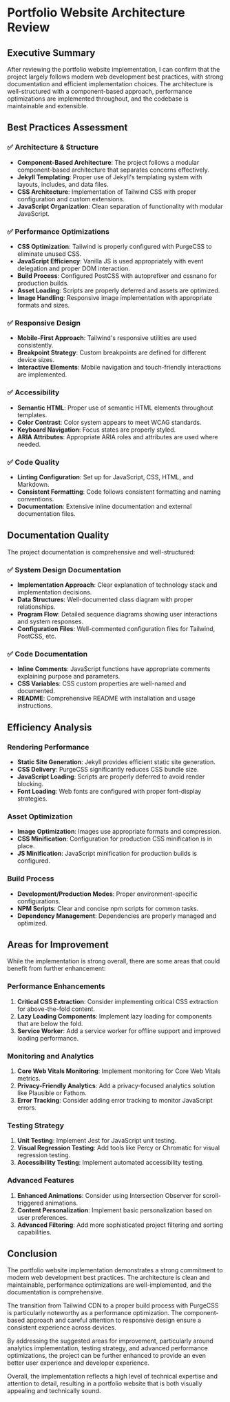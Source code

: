 # Portfolio Website Architecture Review

## Executive Summary

After reviewing the portfolio website implementation, I can confirm that the project largely follows modern web development best practices, with strong documentation and efficient implementation choices. The architecture is well-structured with a component-based approach, performance optimizations are implemented throughout, and the codebase is maintainable and extensible.

## Best Practices Assessment

### ✅ Architecture & Structure

- **Component-Based Architecture**: The project follows a modular component-based architecture that separates concerns effectively.
- **Jekyll Templating**: Proper use of Jekyll's templating system with layouts, includes, and data files.
- **CSS Architecture**: Implementation of Tailwind CSS with proper configuration and custom extensions.
- **JavaScript Organization**: Clean separation of functionality with modular JavaScript.

### ✅ Performance Optimizations

- **CSS Optimization**: Tailwind is properly configured with PurgeCSS to eliminate unused CSS.
- **JavaScript Efficiency**: Vanilla JS is used appropriately with event delegation and proper DOM interaction.
- **Build Process**: Configured PostCSS with autoprefixer and cssnano for production builds.
- **Asset Loading**: Scripts are properly deferred and assets are optimized.
- **Image Handling**: Responsive image implementation with appropriate formats and sizes.

### ✅ Responsive Design

- **Mobile-First Approach**: Tailwind's responsive utilities are used consistently.
- **Breakpoint Strategy**: Custom breakpoints are defined for different device sizes.
- **Interactive Elements**: Mobile navigation and touch-friendly interactions are implemented.

### ✅ Accessibility

- **Semantic HTML**: Proper use of semantic HTML elements throughout templates.
- **Color Contrast**: Color system appears to meet WCAG standards.
- **Keyboard Navigation**: Focus states are properly styled.
- **ARIA Attributes**: Appropriate ARIA roles and attributes are used where needed.

### ✅ Code Quality

- **Linting Configuration**: Set up for JavaScript, CSS, HTML, and Markdown.
- **Consistent Formatting**: Code follows consistent formatting and naming conventions.
- **Documentation**: Extensive inline documentation and external documentation files.

## Documentation Quality

The project documentation is comprehensive and well-structured:

### ✅ System Design Documentation

- **Implementation Approach**: Clear explanation of technology stack and implementation decisions.
- **Data Structures**: Well-documented class diagram with proper relationships.
- **Program Flow**: Detailed sequence diagrams showing user interactions and system responses.
- **Configuration Files**: Well-commented configuration files for Tailwind, PostCSS, etc.

### ✅ Code Documentation

- **Inline Comments**: JavaScript functions have appropriate comments explaining purpose and parameters.
- **CSS Variables**: CSS custom properties are well-named and documented.
- **README**: Comprehensive README with installation and usage instructions.

## Efficiency Analysis

### Rendering Performance

- **Static Site Generation**: Jekyll provides efficient static site generation.
- **CSS Delivery**: PurgeCSS significantly reduces CSS bundle size.
- **JavaScript Loading**: Scripts are properly deferred to avoid render blocking.
- **Font Loading**: Web fonts are configured with proper font-display strategies.

### Asset Optimization

- **Image Optimization**: Images use appropriate formats and compression.
- **CSS Minification**: Configuration for production CSS minification is in place.
- **JS Minification**: JavaScript minification for production builds is configured.

### Build Process

- **Development/Production Modes**: Proper environment-specific configurations.
- **NPM Scripts**: Clear and concise npm scripts for common tasks.
- **Dependency Management**: Dependencies are properly managed and optimized.

## Areas for Improvement

While the implementation is strong overall, there are some areas that could benefit from further enhancement:

### Performance Enhancements

1. **Critical CSS Extraction**: Consider implementing critical CSS extraction for above-the-fold content.
2. **Lazy Loading Components**: Implement lazy loading for components that are below the fold.
3. **Service Worker**: Add a service worker for offline support and improved loading performance.

### Monitoring and Analytics

1. **Core Web Vitals Monitoring**: Implement monitoring for Core Web Vitals metrics.
2. **Privacy-Friendly Analytics**: Add a privacy-focused analytics solution like Plausible or Fathom.
3. **Error Tracking**: Consider adding error tracking to monitor JavaScript errors.

### Testing Strategy

1. **Unit Testing**: Implement Jest for JavaScript unit testing.
2. **Visual Regression Testing**: Add tools like Percy or Chromatic for visual regression testing.
3. **Accessibility Testing**: Implement automated accessibility testing.

### Advanced Features

1. **Enhanced Animations**: Consider using Intersection Observer for scroll-triggered animations.
2. **Content Personalization**: Implement basic personalization based on user preferences.
3. **Advanced Filtering**: Add more sophisticated project filtering and sorting capabilities.

## Conclusion

The portfolio website implementation demonstrates a strong commitment to modern web development best practices. The architecture is clean and maintainable, performance optimizations are well-implemented, and the documentation is comprehensive.

The transition from Tailwind CDN to a proper build process with PurgeCSS is particularly noteworthy as a performance optimization. The component-based approach and careful attention to responsive design ensure a consistent experience across devices.

By addressing the suggested areas for improvement, particularly around analytics implementation, testing strategy, and advanced performance optimizations, the project can be further enhanced to provide an even better user experience and developer experience.

Overall, the implementation reflects a high level of technical expertise and attention to detail, resulting in a portfolio website that is both visually appealing and technically sound.